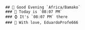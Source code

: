 
        ## 👋 Good Evening `Africa/Bamako`
        ### 📅 Today is `08:07 PM`
        ### ⌚ It's `08:07 PM` there
        ### 🎩 With love, EduardoProfe666 
        